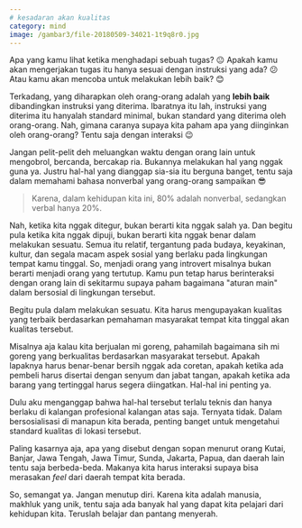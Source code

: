 ```yaml
---
# kesadaran akan kualitas
category: mind
image: /gambar3/file-20180509-34021-1t9q8r0.jpg
---
```


Apa yang kamu lihat ketika menghadapi sebuah tugas? 😐 Apakah kamu akan mengerjakan tugas itu hanya sesuai dengan instruksi yang ada? 😕 Atau kamu akan mencoba untuk melakukan lebih baik? 😊

Terkadang, yang diharapkan oleh orang-orang adalah yang **lebih baik** dibandingkan instruksi yang diterima. Ibaratnya itu lah, instruksi yang diterima itu hanyalah standard minimal, bukan standard yang diterima oleh orang-orang. Nah, gimana caranya supaya kita paham apa yang diinginkan oleh orang-orang? Tentu saja dengan interaksi 😉

Jangan pelit-pelit deh meluangkan waktu dengan orang lain untuk mengobrol, bercanda, bercakap ria. Bukannya melakukan hal yang nggak guna ya. Justru hal-hal yang dianggap sia-sia itu berguna banget, tentu saja dalam memahami bahasa nonverbal yang orang-orang sampaikan 😎

> Karena, dalam kehidupan kita ini, 80% adalah nonverbal, sedangkan verbal hanya 20%.

Nah, ketika kita nggak ditegur, bukan berarti kita nggak salah ya. Dan begitu pula ketika kita nggak dipuji, bukan berarti kita nggak benar dalam melakukan sesuatu. Semua itu relatif, tergantung pada budaya, keyakinan, kultur, dan segala macam aspek sosial yang berlaku pada lingkungan tempat kamu tinggal. So, menjadi orang yang introvert misalnya bukan berarti menjadi orang yang tertutup. Kamu pun tetap harus berinteraksi dengan orang lain di sekitarmu supaya paham bagaimana "aturan main" dalam bersosial di lingkungan tersebut.

Begitu pula dalam melakukan sesuatu. Kita harus mengupayakan kualitas yang terbaik berdasarkan pemahaman masyarakat tempat kita tinggal akan kualitas tersebut. 

Misalnya aja kalau kita berjualan mi goreng, pahamilah bagaimana sih mi goreng yang berkualitas berdasarkan masyarakat tersebut. Apakah lapaknya harus benar-benar bersih nggak ada coretan, apakah ketika ada pembeli harus disertai dengan senyum dan jabat tangan, apakah ketika ada barang yang tertinggal harus segera diingatkan. Hal-hal ini penting ya.

Dulu aku menganggap bahwa hal-hal tersebut terlalu teknis dan hanya berlaku di kalangan profesional kalangan atas saja. Ternyata tidak. Dalam bersosialisasi di manapun kita berada, penting banget untuk mengetahui standard kualitas di lokasi tersebut.

Paling kasarnya aja, apa yang disebut dengan sopan menurut orang Kutai, Banjar, Jawa Tengah, Jawa Timur, Sunda, Jakarta, Papua, dan daerah lain tentu saja berbeda-beda. Makanya kita harus interaksi supaya bisa merasakan _feel_ dari daerah tempat kita berada.

So, semangat ya. Jangan menutup diri. Karena kita adalah manusia, makhluk yang unik, tentu saja ada banyak hal yang dapat kita pelajari dari kehidupan kita. Teruslah belajar dan pantang menyerah.